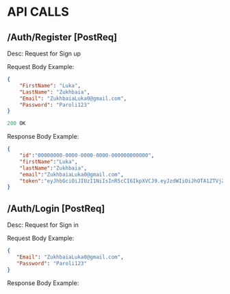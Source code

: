 # API CALLS

## /Auth/Register [PostReq]
Desc: Request for Sign up 

Request Body Example:
```json
{
	"FirstName": "Luka",
	"LastName": "Zukhbaia",
	"Email": "ZukhbaiaLuka0@gmail.com",
	"Password": "Paroli123"
}
```
```js
200 OK
```

Response Body Example:
```json
{
	"id":"00000000-0000-0000-0000-000000000000",
	"firstName":"Luka",
	"lastName":"Zukhbaia",
	"email":"ZukhbaiaLuka0@gmail.com",
	"token":"eyJhbGciOiJIUzI1NiIsInR5cCI6IkpXVCJ9.eyJzdWIiOiJhOTA1ZTVjZC1kMjI1LTQ3ZDktOTJlNC02YmU4NGFmM2VhNGEiLCJnaXZlbl9uYW1lIjoiTHVrYSIsImZhbWlseV9uYW1lIjoiWnVraGJhaWEiLCJqdGkiOiIwYjYxNjA1NC1lZmEyLTQ2MjUtOTYyYy02YTg1NjAzZTRjNGQiLCJleHAiOjE2OTA0NDcwMTEsImlzcyI6IkRpbm5lciBBcHAiLCJhdWQiOiJEaW5uZXIgQXBwIn0.KAqL41M56gsnELWZzQDbEyJsatqQVr-oz3QKfTGKhXw"
}
```
## /Auth/Login [PostReq]
Desc: Request for Sign in

Request Body Example:
```json   
{
   "Email": "ZukhbaiaLuka0@gmail.com",
   "Password": "Paroli123"
}
```
Response Body Example:
